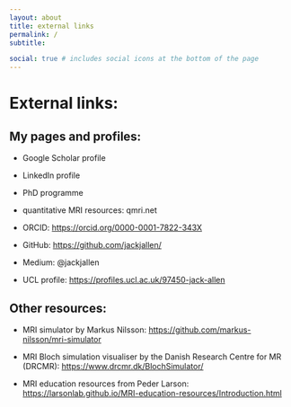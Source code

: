 ```yaml
---
layout: about
title: external links
permalink: /
subtitle: 

social: true # includes social icons at the bottom of the page
---
```


# External links:

## My pages and profiles:

- Google Scholar profile

- LinkedIn profile

- PhD programme

- quantitative MRI resources: qmri.net

- ORCID: https://orcid.org/0000-0001-7822-343X

- GitHub: https://github.com/jackjallen/

- Medium: @jackjallen

- UCL profile: https://profiles.ucl.ac.uk/97450-jack-allen

## Other resources:

- MRI simulator by Markus Nilsson: https://github.com/markus-nilsson/mri-simulator

- MRI Bloch simulation visualiser by the Danish Research Centre for MR (DRCMR): https://www.drcmr.dk/BlochSimulator/

- MRI education resources from Peder Larson: https://larsonlab.github.io/MRI-education-resources/Introduction.html

<!--

Write your biography here. Tell the world about yourself. Link to your favorite [subreddit](http://reddit.com). You can put a picture in, too. The code is already in, just name your picture `prof_pic.jpg` and put it in the `img/` folder.

Put your address / P.O. box / other info right below your picture. You can also disable any of these elements by editing `profile` property of the YAML header of your `_pages/about.md`. Edit `_bibliography/papers.bib` and Jekyll will render your [publications page](/al-folio/publications/) automatically.

Link to your social media connections, too. This theme is set up to use [Font Awesome icons](https://fontawesome.com/) and [Academicons](https://jpswalsh.github.io/academicons/), like the ones below. Add your Facebook, Twitter, LinkedIn, Google Scholar, or just disable all of them.
-->

